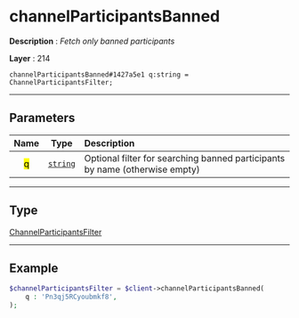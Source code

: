 # channelParticipantsBanned

**Description** : *Fetch only banned participants*

**Layer** : 214

```tl
channelParticipantsBanned#1427a5e1 q:string = ChannelParticipantsFilter;
```

---

## Parameters

| Name | Type | Description |
| :---: | :---: | :--- |
| <mark>q</mark> | [`string`](type/string) | Optional filter for searching banned participants by name (otherwise empty) |

---

## Type

[ChannelParticipantsFilter](type/ChannelParticipantsFilter)

---

## Example

```php
$channelParticipantsFilter = $client->channelParticipantsBanned(
	q : 'Pn3qj5RCyoubmkf8',
);
```